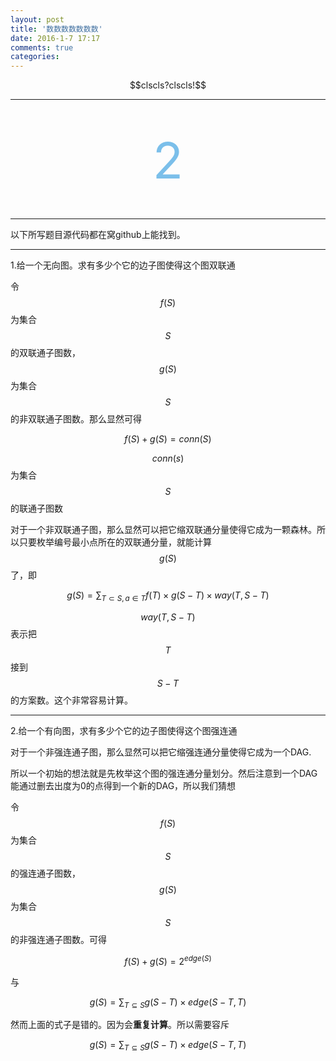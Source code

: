 ```yaml
---
layout: post
title: '数数数数数数数'
date: 2016-1-7 17:17
comments: true
categories: 
---
```

<script type="text/javascript" src="http://cdn.mathjax.org/mathjax/latest/MathJax.js?config=default"></script>

<div align="center">$$clscls?clscls!$$</span></p></div>

---


<br>
<br>
<div align="center"><span style="font-size:80px;color:#7bbfea;"   >2</span></p></div>
<br>

<!--more-->

---

以下所写题目源代码都在窝github上能找到。

---

1.给一个无向图。求有多少个它的边子图使得这个图双联通

令$$f(S)$$为集合$$S$$的双联通子图数，$$g(S)$$为集合$$S$$的非双联通子图数。那么显然可得

$$f(S)+g(S)=conn(S)$$

$$conn(s)$$为集合$$S$$的联通子图数

对于一个非双联通子图，那么显然可以把它缩双联通分量使得它成为一颗森林。所以只要枚举编号最小点所在的双联通分量，就能计算$$g(S)$$了，即

$$g(S)=\sum_{T \subset S,a \in T}f(T)\times g(S-T)\times way(T,S-T)$$

$$way(T,S-T)$$表示把$$T$$接到$$S-T$$的方案数。这个非常容易计算。

---

2.给一个有向图，求有多少个它的边子图使得这个图强连通

对于一个非强连通子图，那么显然可以把它缩强连通分量使得它成为一个DAG.

所以一个初始的想法就是先枚举这个图的强连通分量划分。然后注意到一个DAG能通过删去出度为0的点得到一个新的DAG，所以我们猜想

令$$f(S)$$为集合$$S$$的强连通子图数，$$g(S)$$为集合$$S$$的非强连通子图数。可得

$$f(S)+g(S)=2^{edge(S)}$$

与

$$g(S)=\sum_{T \subseteq S}g(S-T)\times edge(S-T,T)$$

然而上面的式子是错的。因为会**重复计算**。所以需要容斥

$$g(S)=\sum_{T \subseteq S}g(S-T)\times edge(S-T,T)$$
